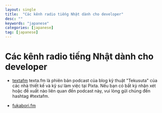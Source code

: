 ```yaml
---
layout: single
title:  "Các kênh radio tiếng Nhật dành cho developer"
desc: ""
keywords: "japanese"
categories: [japanese]
tag: [japanese]
---
```


Các kênh radio tiếng Nhật dành cho developer
=====================================================

 - [textafm](https://anchor.fm/textafm)
 texta.fm là phiên bản podcast của blog kỹ thuật "Tekusuta" của các nhà thiết kế và kỹ sư làm việc tại Pixta. Nếu bạn có bất kỳ nhận xét hoặc đề xuất nào liên quan đến podcast này, vui lòng gửi chúng đến hashtag #textafm.

 - [fukabori.fm](https://fukabori.fm/)
